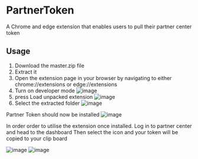 # PartnerToken
A Chrome and edge extension that enables users to pull their partner center token

## Usage
1. Download the master.zip file
2. Extract it
3. Open the extension page in your browser by navigating to either chrome://extensions or edge://extensions
4. Turn on developer mode
![image](https://user-images.githubusercontent.com/26260613/224822215-3423190b-7238-4fad-a053-2e0e8cd73934.png)
5. press Load unpacked extension
![image](https://user-images.githubusercontent.com/26260613/224822271-25a8e200-7753-4c64-b9d2-7bb0dd1fcbe8.png)
6. Select the extracted folder
![image](https://user-images.githubusercontent.com/26260613/224823206-6438944b-c149-476b-965e-92ce3396e7cf.png)

Partner Token should now be installed
![image](https://user-images.githubusercontent.com/26260613/224824520-b09c4e1b-9a9f-4e4a-ac80-abbd55ccefcd.png)

In order order to utilise the extension once installed.
Log in to partner center and head to the dashboard
Then select the icon and your token will be copied to your clip board

![image](https://user-images.githubusercontent.com/26260613/224825648-2a9be738-dee2-4681-8fd0-6b5d96fa6406.png)
![image](https://user-images.githubusercontent.com/26260613/224827289-42ef1ad7-7ede-4c38-a20e-cb3988af55b8.png)
